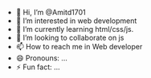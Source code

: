 - 👋 Hi, I’m @Amitd1701
- 👀 I’m interested in web development 
- 🌱 I’m currently learning html/css/js.
- 💞️ I’m looking to collaborate on  js
- 📫 How to reach me in Web developer 
- 😄 Pronouns: ...
- ⚡ Fun fact: ...

<!---
Amitd1701/Amitd1701 is a ✨ special ✨ repository because its `README.md` (this file) appears on your GitHub profile.
You can click the Preview link to take a look at your changes.
--->

